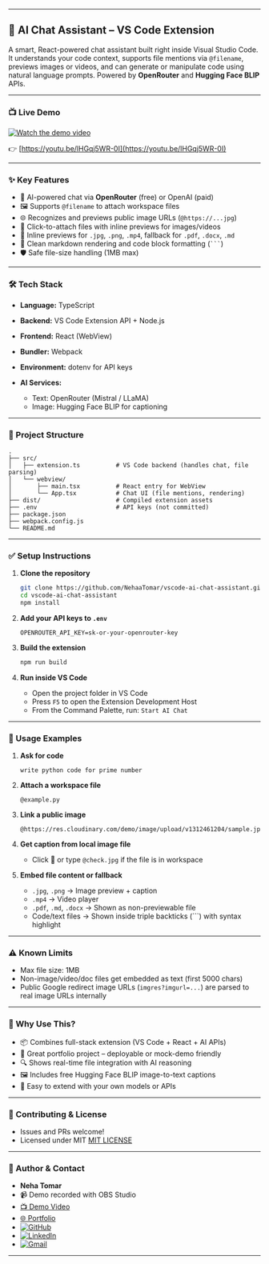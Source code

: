 

---

## 🧠 AI Chat Assistant – VS Code Extension

A smart, React-powered chat assistant built right inside Visual Studio Code. It understands your code context, supports file mentions via `@filename`, previews images or videos, and can generate or manipulate code using natural language prompts. Powered by **OpenRouter** and **Hugging Face BLIP** APIs.

---

### 📺 Live Demo

[![Watch the demo video](https://img.youtube.com/vi/lHGqj5WR-0I/hqdefault.jpg)](https://youtu.be/lHGqj5WR-0I)

👉 [https://youtu.be/lHGqj5WR-0I](https://youtu.be/lHGqj5WR-0I)

---

### ✨ Key Features

* 🧠 AI-powered chat via **OpenRouter** (free) or OpenAI (paid)
* 🖼️ Supports `@filename` to attach workspace files
* 🌐 Recognizes and previews public image URLs (`@https://...jpg`)
* 📎 Click-to-attach files with inline previews for images/videos
* 📄 Inline previews for `.jpg`, `.png`, `.mp4`, fallback for `.pdf`, `.docx`, `.md`
* 💬 Clean markdown rendering and code block formatting (` ``` `)
* 🛡️ Safe file-size handling (1MB max)

---

### 🛠 Tech Stack

* **Language:** TypeScript
* **Backend:** VS Code Extension API + Node.js
* **Frontend:** React (WebView)
* **Bundler:** Webpack
* **Environment:** dotenv for API keys
* **AI Services:**

  * Text: OpenRouter (Mistral / LLaMA)
  * Image: Hugging Face BLIP for captioning

---

### 🔧 Project Structure

```
.
├── src/
│   ├── extension.ts          # VS Code backend (handles chat, file parsing)
│   └── webview/
│       ├── main.tsx          # React entry for WebView
│       └── App.tsx           # Chat UI (file mentions, rendering)
├── dist/                     # Compiled extension assets
├── .env                      # API keys (not committed)
├── package.json
├── webpack.config.js
└── README.md
```

---

### ✅ Setup Instructions

1. **Clone the repository**

   ```bash
   git clone https://github.com/NehaaTomar/vscode-ai-chat-assistant.git
   cd vscode-ai-chat-assistant
   npm install
   ```

2. **Add your API keys to `.env`**

   ```
   OPENROUTER_API_KEY=sk-or-your-openrouter-key
   ```

3. **Build the extension**

   ```bash
   npm run build
   ```

4. **Run inside VS Code**

   * Open the project folder in VS Code
   * Press `F5` to open the Extension Development Host
   * From the Command Palette, run: `Start AI Chat`

---

### 🧪 Usage Examples

1. **Ask for code**

   ```
   write python code for prime number
   ```

2. **Attach a workspace file**

   ```
   @example.py
   ```

3. **Link a public image**

   ```
   @https://res.cloudinary.com/demo/image/upload/v1312461204/sample.jpg
   ```

4. **Get caption from local image file**

   * Click 📎 or type `@check.jpg` if the file is in workspace

5. **Embed file content or fallback**

   * `.jpg`, `.png` → Image preview + caption
   * `.mp4` → Video player
   * `.pdf`, `.md`, `.docx` → Shown as non-previewable file
   * Code/text files → Shown inside triple backticks (\`\`\`) with syntax highlight

---

### ⚠️ Known Limits

* Max file size: 1MB
* Non-image/video/doc files get embedded as text (first 5000 chars)
* Public Google redirect image URLs (`imgres?imgurl=...`) are parsed to real image URLs internally

---

### 🎯 Why Use This?

* 📦 Combines full-stack extension (VS Code + React + AI APIs)
* 💼 Great portfolio project – deployable or mock-demo friendly
* 🔍 Shows real-time file integration with AI reasoning
* 🖼️ Includes free Hugging Face BLIP image-to-text captions
* 🔧 Easy to extend with your own models or APIs

---

### 🤝 Contributing & License

* Issues and PRs welcome!
* Licensed under MIT
  [MIT LICENSE](LICENSE)

---

### 🙋 Author & Contact

* **Neha Tomar**
* 📹 Demo recorded with OBS Studio
* [📺 Demo Video](https://youtu.be/lHGqj5WR-0I)
* [🌐 Portfolio](https://inspiring-palmier-dd7dd4.netlify.app/)
* [![GitHub](https://img.shields.io/badge/GitHub-NehaaTomar-black?style=for-the-badge\&logo=github)](https://github.com/NehaaTomar)
* [![LinkedIn](https://img.shields.io/badge/LinkedIn-Follow-blue?style=for-the-badge\&logo=linkedin)](https://www.linkedin.com/in/neha-tomar-52b212224)
* [![Gmail](https://img.shields.io/badge/Gmail-MailMe-red?style=for-the-badge\&logo=gmail)](mailto:nehatomar349@gmail.com)

---


